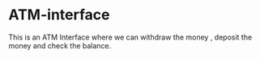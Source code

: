 # ATM-interface
This is an ATM Interface where we can withdraw the money , deposit the money and check the balance.
